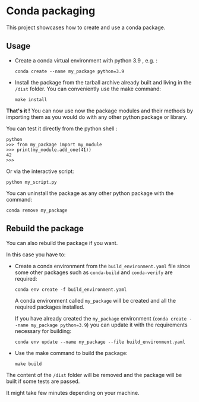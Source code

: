 # Conda packaging
This project showcases how to create and use a conda package.

## Usage

- Create a conda virtual environment with python 3.9 , e.g. :
   ```
   conda create --name my_package python=3.9
   ```

- Install the package from the tarball archive already built and living in the `/dist` folder.
You can conveniently use the make command:
   ```
   make install
   ```

**That's it !** You can now use now the package modules and their methods by importing them as you would do with any other python package or library.


You can test it directly from the python shell :
```
python
>>> from my_package import my_module
>>> print(my_module.add_one(41))
42
>>>
```

Or via the interactive script:
```
python my_script.py
```

You can uninstall the package as any other python package with the command:
```
conda remove my_package 
```

## Rebuild the package

You can also rebuild the package if you want.

In this case you have to: 
- Create a conda environment from the `build_environment.yaml` file since some other packages such as `conda-build` and `conda-verify` are required:
   ```
   conda env create -f build_environment.yaml
   ```
   A conda environment called `my_package` will be created and all the required packages installed.


   If you have already created the `my_package` environment (`conda create --name my_package python=3.9`) you can update it with the requirements necessary for building:
   ```
   conda env update --name my_package --file build_environment.yaml
   ```

- Use the make command to build the package:
   ```
   make build
   ```
The content of the `/dist` folder will be removed and the package will be built if some tests are passed.

It might take few minutes depending on your machine.
